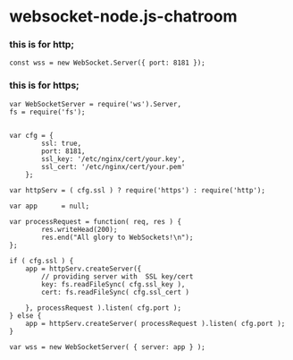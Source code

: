# websocket-node.js-chatroom

### this is for http;

	const wss = new WebSocket.Server({ port: 8181 });

### this is for https;
	var WebSocketServer = require('ws').Server,
	fs = require('fs');


	var cfg = {
			ssl: true,
			port: 8181,
			ssl_key: '/etc/nginx/cert/your.key',
			ssl_cert: '/etc/nginx/cert/your.pem'
		};

	var httpServ = ( cfg.ssl ) ? require('https') : require('http');

	var app      = null;

	var processRequest = function( req, res ) {
			res.writeHead(200);
			res.end("All glory to WebSockets!\n");
	};

	if ( cfg.ssl ) {
		app = httpServ.createServer({
			// providing server with  SSL key/cert
			key: fs.readFileSync( cfg.ssl_key ),
			cert: fs.readFileSync( cfg.ssl_cert )

		}, processRequest ).listen( cfg.port );
	} else {
		app = httpServ.createServer( processRequest ).listen( cfg.port );
	}

	var wss = new WebSocketServer( { server: app } );
